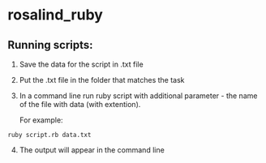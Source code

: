 # rosalind_ruby
## Running scripts:
1. Save the data for the script in .txt file
2. Put the .txt file in the folder that matches the task
3. In a command line run ruby script with additional parameter - the name of the file with data (with extention).

     For example:
```
ruby script.rb data.txt
```
4. The output will appear in the command line
